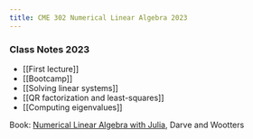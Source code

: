 ```yaml
---
title: CME 302 Numerical Linear Algebra 2023
---
```


### Class Notes 2023

- [[First lecture]]
- [[Bootcamp]]
- [[Solving linear systems]]
- [[QR factorization and least-squares]]
- [[Computing eigenvalues]]

Book: [Numerical Linear Algebra with Julia](https://play.google.com/books/reader?id=lt9BEAAAQBAJ&pg=GBS.PR1), Darve and Wootters